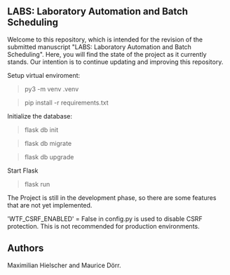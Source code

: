## LABS: Laboratory Automation and Batch Scheduling 
Welcome to this repository, which is intended for the revision of the submitted manuscript "LABS: Laboratory Automation and Batch Scheduling". Here, you will find the state of the project as it currently stands. Our intention is to continue updating and improving this repository.

Setup virtual enviroment: 
 > py3 -m venv .venv

 > pip install -r requirements.txt

Initialize the database:
 > flask db init

 > flask db migrate

 > flask db upgrade

 Start Flask

 > flask run

The Project is still in the development phase, so there are some features that are not yet implemented. 

'WTF_CSRF_ENABLED' = False in config.py is used to disable CSRF protection. This is not recommended for production environments. 

## Authors
Maximilian Hielscher and Maurice Dörr.